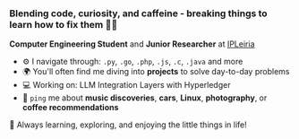 ### Blending code, curiosity, and caffeine \- breaking things to learn how to fix them 🔧💡

**Computer Engineering Student** and  **Junior Researcher** at [IPLeiria](https://www.ipleiria.pt)

- ⚙️ I navigate through: `.py`, `.go`, `.php`, `.js`, `.c`, `.java` and more
- 🌍 You'll often find me diving into **projects** to solve day-to-day problems
- 💻 Working on: LLM Integration Layers with Hyperledger
- 💬 `ping` me about **music discoveries**, **cars**, **Linux**, **photography**, or **coffee recommendations**

🦆 Always learning, exploring, and enjoying the little things in life!
